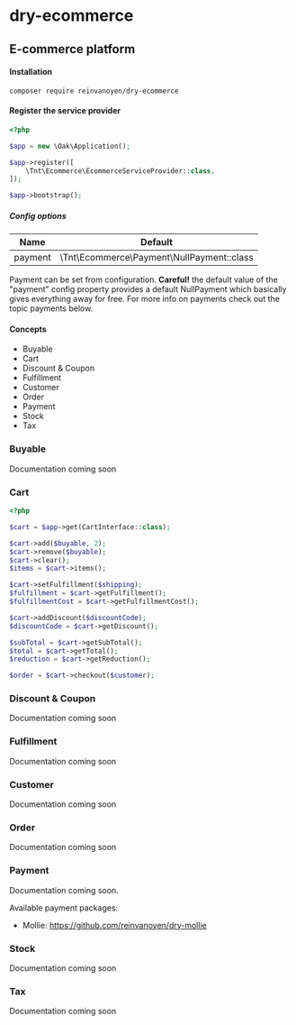 # dry-ecommerce
## E-commerce platform

#### Installation

```ssh
composer require reinvanoyen/dry-ecommerce
```

#### Register the service provider

```php
<?php

$app = new \Oak\Application();

$app->register([
    \Tnt\Ecommerce\EcommerceServiceProvider::class,
]);

$app->bootstrap();
```

##### Config options

Name | Default
---- | -------
payment | \Tnt\Ecommerce\Payment\NullPayment::class

Payment can be set from configuration. **Careful!** the default value of the "payment" config property provides a default NullPayment which basically gives everything away for free. For more info on payments check out the topic payments below.

#### Concepts
* Buyable
* Cart
* Discount & Coupon
* Fulfillment
* Customer
* Order
* Payment
* Stock
* Tax

### Buyable
Documentation coming soon

### Cart

```php
<?php

$cart = $app->get(CartInterface::class);

$cart->add($buyable, 2);
$cart->remove($buyable);
$cart->clear();
$items = $cart->items();

$cart->setFulfillment($shipping);
$fulfillment = $cart->getFulfillment();
$fulfillmentCost = $cart->getFulfillmentCost();

$cart->addDiscount($discountCode);
$discountCode = $cart->getDiscount();

$subTotal = $cart->getSubTotal();
$total = $cart->getTotal();
$reduction = $cart->getReduction();

$order = $cart->checkout($customer);
```

### Discount & Coupon
Documentation coming soon

### Fulfillment
Documentation coming soon

### Customer
Documentation coming soon

### Order
Documentation coming soon

### Payment
Documentation coming soon.

Available payment packages:
* Mollie: https://github.com/reinvanoyen/dry-mollie

### Stock
Documentation coming soon

### Tax
Documentation coming soon
